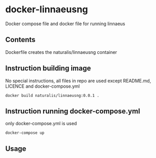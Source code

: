 docker-linnaeusng
====================

Docker compose file and docker file for running linnaeus

Contents
-------------
Dockerfile creates the naturalis/linnaeusng container


Instruction building image
-------------
No special instructions, all files in repo are used except README.md, LICENCE and docker-compose.yml
```
docker build naturalis/linnaeusng:0.0.1 .
```

Instruction running docker-compose.yml
-------------
only docker-compose.yml is used


````
docker-compose up
````

Usage
-------------

````


````

